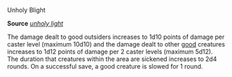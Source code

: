 Unholy Blight

**Source** [_unholy light_](spells/unholyBlight.md#_unholy-blight)

The damage dealt to good outsiders increases to 1d10 points of damage per caster level (maximum 10d10) and the damage dealt to other [good](monsters/creatureTypes.md#_good-subtype) creatures increases to 1d12 points of damage per 2 caster levels (maximum 5d12). The duration that creatures within the area are sickened increases to 2d4 rounds. On a successful save, a good creature is slowed for 1 round.

